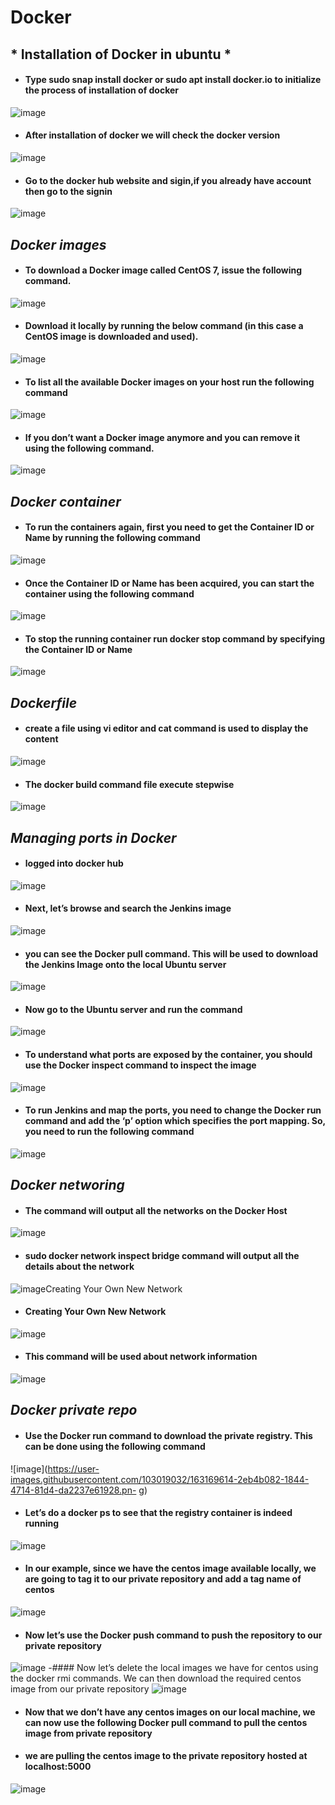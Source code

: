 # Docker
## * Installation of Docker in ubuntu * 
- #### Type sudo snap install docker or sudo apt  install docker.io to initialize the process of installation of docker
![image](https://user-images.githubusercontent.com/103019032/162897026-57266f2d-737e-474e-b9ec-301631786af0.png)
- #### After installation of docker we will check the docker version
![image](https://user-images.githubusercontent.com/103019032/162898133-43a8a34d-1aa0-4815-b95f-acc377eb0f83.png)
- #### Go to the docker hub website and sigin,if you already have account then go to the signin 
![image](https://user-images.githubusercontent.com/103019032/162900681-bf9668cd-342c-4330-b56e-a71cd3069b22.png)
## *Docker images*
- #### To download a Docker image called CentOS 7, issue the following command.
![image](https://user-images.githubusercontent.com/103019032/162905287-900e335e-6013-4a8a-9768-38bb8a54bbaa.png)
- #### Download it locally by running the below command (in this case a CentOS image is downloaded and used).
![image](https://user-images.githubusercontent.com/103019032/162906151-41f9c72a-d168-4ac5-8918-e3ed6109d863.png)
- #### To list all the available Docker images on your host run the following command
![image](https://user-images.githubusercontent.com/103019032/162906436-4cea1306-450b-4926-a1b7-7d8c6e572877.png)
- #### If you don’t want a Docker image anymore and you can remove it using the following command.
![image](https://user-images.githubusercontent.com/103019032/162906851-5df2fd3c-3b04-407b-ab3f-4087c4dc4b3e.png)
## *Docker container*
- #### To run the containers again, first you need to get the Container ID or Name by running the following command
![image](https://user-images.githubusercontent.com/103019032/162923344-9c50f4f4-cd63-49af-b702-3a950fa2e414.png)
- #### Once the Container ID or Name has been acquired, you can start the container using the following command
![image](https://user-images.githubusercontent.com/103019032/162924431-f16418c4-41c9-4527-acf3-b3a2c578700d.png)
- #### To stop the running container run docker stop command by specifying the Container ID or Name
![image](https://user-images.githubusercontent.com/103019032/162925471-716fcc8c-fac1-4a7a-b377-883c74e869ea.png)
## *Dockerfile*
- #### create a file using vi editor and cat command is used to display the content
![image](https://user-images.githubusercontent.com/103019032/162944315-f97ac60d-8502-42f8-bdd3-ad4ccfb2d978.png)
- #### The docker build command file execute stepwise
![image](https://user-images.githubusercontent.com/103019032/162945182-2dd55b07-ddd5-4366-8a15-5b3a722f5b84.png)
 ## *Managing ports in Docker*
 - #### logged into docker hub
 ![image](https://user-images.githubusercontent.com/103019032/162949345-35c334c0-5300-402b-8465-f2c2509a2e1a.png)
- #### Next, let’s browse and search the Jenkins image
![image](https://user-images.githubusercontent.com/103019032/162949916-c3334863-856d-44f9-9034-d9420b979645.png)
- #### you can see the Docker pull command. This will be used to download the Jenkins Image onto the local Ubuntu server
![image](https://user-images.githubusercontent.com/103019032/162951312-934965d9-19de-4c78-a92c-664d6e919b79.png)
- #### Now go to the Ubuntu server and run the command
![image](https://user-images.githubusercontent.com/103019032/162951647-8f0fe9c9-1ca5-4435-8236-8d5601b81aa2.png)
- #### To understand what ports are exposed by the container, you should use the Docker inspect command to inspect the image
![image](https://user-images.githubusercontent.com/103019032/162952088-500b10b0-6747-4166-a4af-d28933218c93.png)
- #### To run Jenkins and map the ports, you need to change the Docker run command and add the ‘p’ option which specifies the port mapping. So, you need to run the following command
![image](https://user-images.githubusercontent.com/103019032/162956898-b6abee4d-644a-4adc-8ede-56a8a0b34bca.png)
## *Docker networing*
- #### The command will output all the networks on the Docker Host
![image](https://user-images.githubusercontent.com/103019032/162958677-06354691-ffa5-4b5a-bac2-21ffc6c0005f.png)
- #### sudo docker network inspect bridge command will output all the details about the network
![image](https://user-images.githubusercontent.com/103019032/162959221-4e1f167b-d7a0-4b85-89a8-86a0cc11f37b.png)Creating Your Own New Network
- #### Creating Your Own New Network
![image](https://user-images.githubusercontent.com/103019032/162960182-0180aa97-f836-438e-8d94-bfb06d0aec8a.png)
- #### This command will be used about network information
![image](https://user-images.githubusercontent.com/103019032/162960531-f4e71e1f-d47e-47de-89f8-f524b0434b59.png)
## *Docker private repo*
- #### Use the Docker run command to download the private registry. This can be done using the following command
![image](https://user-images.githubusercontent.com/103019032/163169614-2eb4b082-1844-4714-81d4-da2237e61928.pn- g)
- #### Let’s do a docker ps to see that the registry container is indeed running
![image](https://user-images.githubusercontent.com/103019032/163170120-4bcdb9c5-2e05-4a89-89a0-78113dd31ea9.png)
- #### In our example, since we have the centos image available locally, we are going to tag it to our private repository and add a tag name of centos
![image](https://user-images.githubusercontent.com/103019032/163171113-1b3411e7-a1cd-469a-9a6b-617c196b699c.png)
- #### Now let’s use the Docker push command to push the repository to our private repository
![image](https://user-images.githubusercontent.com/103019032/163171533-5832d284-74c5-4fba-b62b-403d792a64b8.png)
-#### Now let’s delete the local images we have for centos using the docker rmi commands. We can then download the required centos image from our private repository
![image](https://user-images.githubusercontent.com/103019032/163171973-1fa6b911-ad19-4b03-80b0-7fce6b596e7c.png)
- #### Now that we don’t have any centos images on our local machine, we can now use the following Docker pull command to pull the centos image from private repository
- #### we are pulling the centos image to the private repository hosted at localhost:5000
![image](https://user-images.githubusercontent.com/103019032/163172853-8f946435-db6b-4ba5-a890-ec6fc5f6f4db.png)
